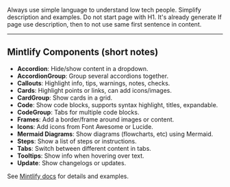Always use simple language to understand low tech people.
Simplify description and examples.
Do not start page with H1. It's already generate
If page use description, then to not use same first sentence in content.

---

## Mintlify Components (short notes)

- **Accordion**: Hide/show content in a dropdown.
- **AccordionGroup**: Group several accordions together.
- **Callouts**: Highlight info, tips, warnings, notes, checks.
- **Cards**: Highlight points or links, can add icons/images.
- **CardGroup**: Show cards in a grid.
- **Code**: Show code blocks, supports syntax highlight, titles, expandable.
- **CodeGroup**: Tabs for multiple code blocks.
- **Frames**: Add a border/frame around images or content.
- **Icons**: Add icons from Font Awesome or Lucide.
- **Mermaid Diagrams**: Show diagrams (flowcharts, etc) using Mermaid.
- **Steps**: Show a list of steps or instructions.
- **Tabs**: Switch between different content in tabs.
- **Tooltips**: Show info when hovering over text.
- **Update**: Show changelogs or updates.

See [Mintlify docs](https://mintlify.com/docs/content/components) for details and examples.
